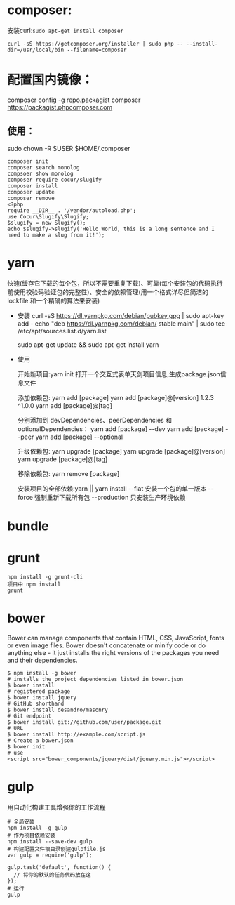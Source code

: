 # composer:

安装curl:`sudo apt-get install composer`

```
curl -sS https://getcomposer.org/installer | sudo php -- --install-dir=/usr/local/bin --filename=composer
```

# 配置国内镜像：

composer config -g repo.packagist composer <https://packagist.phpcomposer.com>

## 使用：

sudo chown -R $USER $HOME/.composer

```
composer init
composer search monolog
compsoer show monolog
composer require cocur/slugify
composer install
composer update
composer remove
<?php
require __DIR__ . '/vendor/autoload.php';
use Cocur\Slugify\Slugify;
$slugify = new Slugify();
echo $slugify->slugify('Hello World, this is a long sentence and I need to make a slug from it!');
```

# yarn

快速(缓存它下载的每个包，所以不需要重复下载)、可靠(每个安装包的代码执行前使用校验码验证包的完整性)、安全的依赖管理(用一个格式详尽但简洁的 lockfile 和一个精确的算法来安装)

- 安装 curl -sS <https://dl.yarnpkg.com/debian/pubkey.gpg> | sudo apt-key add - echo "deb <https://dl.yarnpkg.com/debian/> stable main" | sudo tee /etc/apt/sources.list.d/yarn.list

  sudo apt-get update && sudo apt-get install yarn

- 使用

  开始新项目:yarn init 打开一个交互式表单天剑项目信息,生成package.json信息文件

  添加依赖包: yarn add [package] yarn add [package]@[version] 1.2.3 ^1.0.0 yarn add [package]@[tag]

  分别添加到 devDependencies、peerDependencies 和 optionalDependencies： yarn add [package] --dev yarn add [package] --peer yarn add [package] --optional

  升级依赖包: yarn upgrade [package] yarn upgrade [package]@[version] yarn upgrade [package]@[tag]

  移除依赖包: yarn remove [package]

  安装项目的全部依赖:yarn || yarn install --flat 安装一个包的单一版本 --force 强制重新下载所有包 --production 只安装生产环境依赖

# bundle

# grunt

```
npm install -g grunt-cli
项目中 npm install
grunt
```

# bower

Bower can manage components that contain HTML, CSS, JavaScript, fonts or even image files. Bower doesn't concatenate or minify code or do anything else - it just installs the right versions of the packages you need and their dependencies.

```
$ npm install -g bower
# installs the project dependencies listed in bower.json
$ bower install
# registered package
$ bower install jquery
# GitHub shorthand
$ bower install desandro/masonry
# Git endpoint
$ bower install git://github.com/user/package.git
# URL
$ bower install http://example.com/script.js
# Create a bower.json
$ bower init
# use
<script src="bower_components/jquery/dist/jquery.min.js"></script>
```

# gulp

用自动化构建工具增强你的工作流程

```
# 全局安装
npm install -g gulp
# 作为项目依赖安装
npm install --save-dev gulp
# 构建配置文件根目录创建gulpfile.js
var gulp = require('gulp');

gulp.task('default', function() {
  // 将你的默认的任务代码放在这
});
# 运行
gulp
```
